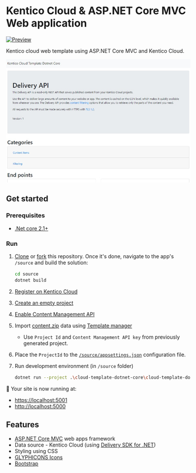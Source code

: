# Kentico Cloud & ASP.NET Core MVC Web application

[![Preview](https://img.shields.io/badge/-Preview-brightgreen.svg)](http://cloud-template-dotnet-core-dev-as.azurewebsites.net/)

Kentico cloud web template using ASP.NET Core MVC and Kentico Cloud.

![template preview](/template.jpg)

## Get started

### Prerequisites

* [.Net core 2.1+](https://dotnet.microsoft.com/download)

### Run

1. [Clone](https://git-scm.com/docs/git-clone) or [fork](https://hub.github.com/hub-fork.1.html) this repository. Once it's done, navigate to the app's `/source`  and build the solution:

    ```sh
    cd source
    dotnet build
    ```

1. [Register on Kentico Cloud](http://app.kenticocloud.com)
1. [Create an empty project](https://docs.kenticocloud.com/tutorials/set-up-projects/manage-projects/adding-projects)
1. [Enable Content Management API](https://docs.kenticocloud.com/tutorials/set-up-projects/migrate-content/importing-to-kentico-cloud#a-enabling-the-api-for-your-project)
1. Import [content.zip](/content.zip) data using [Template manager](https://kentico.github.io/cloud-template-manager/import-from-file)
    * Use `Project Id` and `Content Management API key` from previously generated project.
1. Place the `ProjectId` to the  [`/source/appsettings.json`](/source/appsettings.js#L9) configuration file.
1. Run development environment (in `/source` folder)

    ```sh
    dotnet run --project .\cloud-template-dotnet-core\cloud-template-dotnet-core.csproj
    ```

🚀 Your site is now running at:

* [https://localhost:5001](https://localhost:5001)
* [http://localhost:5000](http://localhost:5000)

## Features

* [ASP.NET Core MVC](https://docs.microsoft.com/aspnet/core/mvc/overview) web apps framework
* Data source - Kentico Cloud (using [Delivery SDK for .NET](https://github.com/Kentico/delivery-sdk-net))
* Styling using CSS
* [GLYPHICONS Icons](https://www.glyphicons.com/)
* [Bootstrap](https://getbootstrap.com/)
